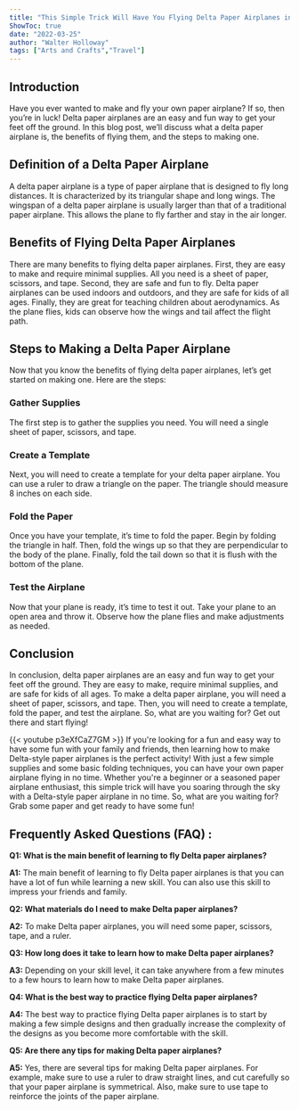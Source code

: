 ```yaml
---
title: "This Simple Trick Will Have You Flying Delta Paper Airplanes in No Time!"
ShowToc: true 
date: "2022-03-25"
author: "Walter Holloway" 
tags: ["Arts and Crafts","Travel"]
---
```

## Introduction

Have you ever wanted to make and fly your own paper airplane? If so, then you’re in luck! Delta paper airplanes are an easy and fun way to get your feet off the ground. In this blog post, we’ll discuss what a delta paper airplane is, the benefits of flying them, and the steps to making one. 

## Definition of a Delta Paper Airplane

A delta paper airplane is a type of paper airplane that is designed to fly long distances. It is characterized by its triangular shape and long wings. The wingspan of a delta paper airplane is usually larger than that of a traditional paper airplane. This allows the plane to fly farther and stay in the air longer. 

## Benefits of Flying Delta Paper Airplanes

There are many benefits to flying delta paper airplanes. First, they are easy to make and require minimal supplies. All you need is a sheet of paper, scissors, and tape. Second, they are safe and fun to fly. Delta paper airplanes can be used indoors and outdoors, and they are safe for kids of all ages. Finally, they are great for teaching children about aerodynamics. As the plane flies, kids can observe how the wings and tail affect the flight path. 

## Steps to Making a Delta Paper Airplane

Now that you know the benefits of flying delta paper airplanes, let’s get started on making one. Here are the steps: 

### Gather Supplies

The first step is to gather the supplies you need. You will need a single sheet of paper, scissors, and tape. 

### Create a Template

Next, you will need to create a template for your delta paper airplane. You can use a ruler to draw a triangle on the paper. The triangle should measure 8 inches on each side. 

### Fold the Paper

Once you have your template, it’s time to fold the paper. Begin by folding the triangle in half. Then, fold the wings up so that they are perpendicular to the body of the plane. Finally, fold the tail down so that it is flush with the bottom of the plane. 

### Test the Airplane

Now that your plane is ready, it’s time to test it out. Take your plane to an open area and throw it. Observe how the plane flies and make adjustments as needed. 

## Conclusion

In conclusion, delta paper airplanes are an easy and fun way to get your feet off the ground. They are easy to make, require minimal supplies, and are safe for kids of all ages. To make a delta paper airplane, you will need a sheet of paper, scissors, and tape. Then, you will need to create a template, fold the paper, and test the airplane. So, what are you waiting for? Get out there and start flying!

{{< youtube p3eXfCaZ7GM >}} 
If you're looking for a fun and easy way to have some fun with your family and friends, then learning how to make Delta-style paper airplanes is the perfect activity! With just a few simple supplies and some basic folding techniques, you can have your own paper airplane flying in no time. Whether you're a beginner or a seasoned paper airplane enthusiast, this simple trick will have you soaring through the sky with a Delta-style paper airplane in no time. So, what are you waiting for? Grab some paper and get ready to have some fun!

## Frequently Asked Questions (FAQ) :
**Q1: What is the main benefit of learning to fly Delta paper airplanes?**

**A1:** The main benefit of learning to fly Delta paper airplanes is that you can have a lot of fun while learning a new skill. You can also use this skill to impress your friends and family.

**Q2: What materials do I need to make Delta paper airplanes?**

**A2:** To make Delta paper airplanes, you will need some paper, scissors, tape, and a ruler. 

**Q3: How long does it take to learn how to make Delta paper airplanes?**

**A3:** Depending on your skill level, it can take anywhere from a few minutes to a few hours to learn how to make Delta paper airplanes.

**Q4: What is the best way to practice flying Delta paper airplanes?**

**A4:** The best way to practice flying Delta paper airplanes is to start by making a few simple designs and then gradually increase the complexity of the designs as you become more comfortable with the skill.

**Q5: Are there any tips for making Delta paper airplanes?**

**A5:** Yes, there are several tips for making Delta paper airplanes. For example, make sure to use a ruler to draw straight lines, and cut carefully so that your paper airplane is symmetrical. Also, make sure to use tape to reinforce the joints of the paper airplane.





